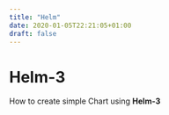 ```yaml
---
title: "Helm"
date: 2020-01-05T22:21:05+01:00
draft: false
---
```


# Helm-3

How to create simple Chart using **Helm-3**

